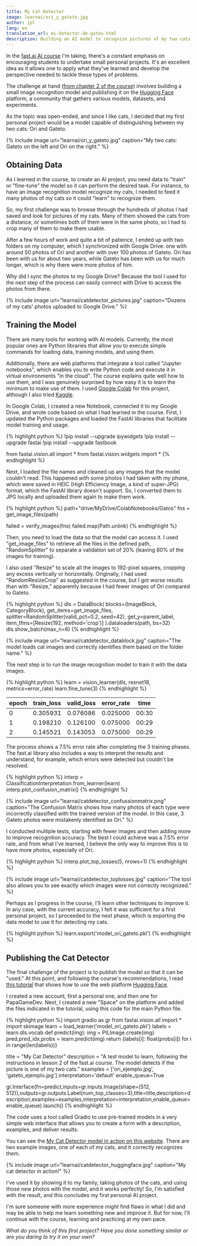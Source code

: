 ```yaml
---
title: My Cat Detector
image: learnai/ori_y_gateto.jpg
author: jpl
lang: en
translation_url: mi-detector-de-gatos.html
description: Building an AI model to recognize pictures of my two cats.
---
```


In the [fast.ai AI course](https://course.fast.ai/) I'm taking, there's a constant emphasis on encouraging students to undertake small personal projects. It's an excellent idea as it allows one to apply what they've learned and develop the perspective needed to tackle these types of problems.

The challenge at hand ([from chapter 2 of the course](https://github.com/fastai/fastbook/blob/master/02_production.ipynb)) involves building a small image recognition model and publishing it on the [Hugging Face](https://huggingface.co/) platform, a community that gathers various models, datasets, and experiments.

As the topic was open-ended, and since I like cats, I decided that my first personal project would be a model capable of distinguishing between my two cats: Ori and Gateto.

{% include image url="learnai/ori_y_gateto.jpg" caption="My two cats: Gateto on the left and Ori on the right." %}

## Obtaining Data

As I learned in the course, to create an AI project, you need data to "train" or "fine-tune" the model so it can perform the desired task. For instance, to have an image recognition model recognize my cats, I needed to feed it many photos of my cats so it could "learn" to recognize them.

So, my first challenge was to browse through the hundreds of photos I had saved and look for pictures of my cats. Many of them showed the cats from a distance, or sometimes both of them were in the same photo, so I had to crop many of them to make them usable.

After a few hours of work and quite a bit of patience, I ended up with two folders on my computer, which I synchronized with Google Drive: one with around 50 photos of Ori and another with over 100 photos of Gateto. Ori has been with us for about two years, while Gateto has been with us for much longer, which is why there were more photos of him.

Why did I sync the photos to my Google Drive? Because the tool I used for the next step of the process can easily connect with Drive to access the photos from there.

{% include image url="learnai/catdetector_pictures.jpg" caption="Dozens of my cats' photos uploaded to Google Drive." %}

## Training the Model

There are many tools for working with AI models. Currently, the most popular ones are Python libraries that allow you to execute simple commands for loading data, training models, and using them.

Additionally, there are web platforms that integrate a tool called "Jupyter notebooks", which enables you to write Python code and execute it in virtual environments "in the cloud". The course explains quite well how to use them, and I was genuinely surprised by how easy it is to learn the minimum to make use of them. I used [Google Colab](https://colab.research.google.com/) for this project, although I also tried [Kaggle](https://www.kaggle.com/).

In Google Colab, I created a new Notebook, connected it to my Google Drive, and wrote code based on what I had learned in the course. First, I updated the Python packages and loaded the FastAI libraries that facilitate model training and usage.

{% highlight python %}
!pip install --upgrade ipywidgets
!pip install --upgrade fastai
!pip install --upgrade fastbook

from fastai.vision.all import *
from fastai.vision.widgets import *
{% endhighlight %}

Next, I loaded the file names and cleaned up any images that the model couldn't read. This happened with some photos I had taken with my phone, which were saved in HEIC (High Efficiency Image, a kind of super-JPG) format, which the FastAI library doesn't support. So, I converted them to JPG locally and uploaded them again to make them work.

{% highlight python %}
path="drive/MyDrive/ColabNotebooks/Gatos"
fns = get_image_files(path)

failed = verify_images(fns)
failed.map(Path.unlink)
{% endhighlight %}

Then, you need to load the data so that the model can access it. I used "get_image_files" to retrieve all the files in the defined path, "RandomSplitter" to separate a validation set of 20% (leaving 80% of the images for training).

I also used "Resize" to scale all the images to 192-pixel squares, cropping any excess vertically or horizontally. Originally, I had used "RandomResizeCrop" as suggested in the course, but I got worse results than with "Resize," apparently because I had fewer images of Ori compared to Gateto.

{% highlight python %}
dls = DataBlock(
    blocks=(ImageBlock, CategoryBlock),
    get_items=get_image_files,
    splitter=RandomSplitter(valid_pct=0.2, seed=42),
    get_y=parent_label,
    item_tfms=[Resize(192, method='crop')]
).dataloaders(path, bs=32)
dls.show_batch(max_n=6)
{% endhighlight %}

{% include image url="learnai/catdetector_datablock.jpg" caption="The model loads cat images and correctly identifies them based on the folder name." %}

The next step is to run the image recognition model to train it with the data images.

{% highlight python %}
learn = vision_learner(dls, resnet18, metrics=error_rate)
learn.fine_tune(3)
{% endhighlight %}

epoch|train_loss|valid_loss|error_rate|time
---|---|---|---|---
0|0.305931|0.076086|0.025000|00:30
1|0.198210|0.126100|0.075000|00:29
2|0.145521|0.143053|0.075000|00:29

The process shows a 7.5% error rate after completing the 3 training phases. The fast.ai library also includes a way to interpret the results and understand, for example, which errors were detected but couldn't be resolved.

{% highlight python %}
interp = ClassificationInterpretation.from_learner(learn)
interp.plot_confusion_matrix()
{% endhighlight %}

{% include image url="learnai/catdetector_confussionmatrix.png" caption="The Confusion Matrix shows how many photos of each type were incorrectly classified with the trained version of the model. In this case, 3 Gateto photos were mistakenly identified as Ori." %}

I conducted multiple tests, starting with fewer images and then adding more to improve recognition accuracy. The best I could achieve was a 7.5% error rate, and from what I've learned, I believe the only way to improve this is to have more photos, especially of Ori.

{% highlight python %}
interp.plot_top_losses(5, nrows=1)
{% endhighlight %}

{% include image url="learnai/catdetector_toplosses.jpg" caption="The tool also allows you to see exactly which images were not correctly recognized." %}

Perhaps as I progress in the course, I'll learn other techniques to improve it. In any case, with the current accuracy, I felt it was sufficient for a first personal project, so I proceeded to the next phase, which is exporting the data model to use it for detecting my cats.

{% highlight python %}
learn.export('model_ori_gateto.pkl')
{% endhighlight %}

## Publishing the Cat Detector

The final challenge of the project is to publish the model so that it can be "used." At this point, and following the course's recommendations, I read [this tutorial](https://www.tanishq.ai/blog/gradio_hf_spaces_tutorial) that shows how to use the web platform [Hugging Face](https://huggingface.co/).

I created a new account, first a personal one, and then one for PapaGameDev. Next, I created a new "Space" on the platform and added the files indicated in the tutorial, using this code for the main Python file.

{% highlight python %}
import gradio as gr
from fastai.vision.all import *
import skimage
learn = load_learner('model_ori_gateto.pkl')
labels = learn.dls.vocab
def predict(img):
    img = PILImage.create(img)
    pred,pred_idx,probs = learn.predict(img)
    return {labels[i]: float(probs[i]) for i in range(len(labels))}

title = "My Cat Detector"
description = "A test model to learn, following the instructions in lesson 2 of the fast.ai course. The model detects if the picture is one of my two cats."
examples = ['ori_ejemplo.jpg', 'gateto_ejemplo.jpg']
interpretation='default'
enable_queue=True

gr.Interface(fn=predict,inputs=gr.inputs.Image(shape=(512, 512)),outputs=gr.outputs.Label(num_top_classes=3),title=title,description=description,examples=examples,interpretation=interpretation,enable_queue=enable_queue).launch()
{% endhighlight %}

The code uses a tool called Gradio to use pre-trained models in a very simple web interface that allows you to create a form with a description, examples, and deliver results.

You can see the [My Cat Detector model in action on this website](https://huggingface.co/spaces/papagamedev/mycatdetector). There are two example images, one of each of my cats, and it correctly recognizes them.

{% include image url="learnai/catdetector_huggingface.jpg" caption="My cat detector in action!" %}

I've used it by showing it to my family, taking photos of the cats, and using those new photos with the model, and it works perfectly! So, I'm satisfied with the result, and this concludes my first personal AI project.

I'm sure someone with more experience might find flaws in what I did and may be able to help me learn something new and improve it. But for now, I'll continue with the course, learning and practicing at my own pace.

*What do you think of this first project? Have you done something similar or are you daring to try it on your own?*
